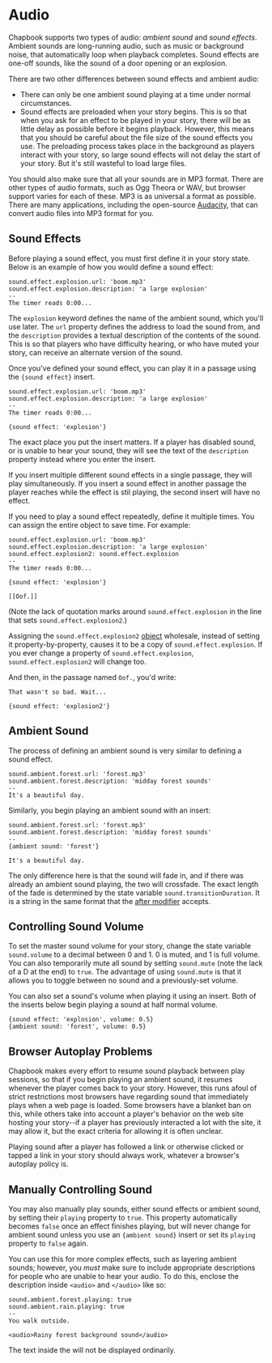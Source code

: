 # Audio

Chapbook supports two types of audio: _ambient sound_ and _sound effects_. Ambient sounds are long-running audio, such as music or background noise, that automatically loop when playback completes. Sound effects are one-off sounds, like the sound of a door opening or an explosion.

There are two other differences between sound effects and ambient audio:

- There can only be one ambient sound playing at a time under normal circumstances.
- Sound effects are preloaded when your story begins. This is so that when you ask for an effect to be played in your story, there will be as little delay as possible before it begins playback. However, this means that you should be careful about the file size of the sound effects you use. The preloading process takes place in the background as players interact with your story, so large sound effects will not delay the start of your story. But it's still wasteful to load large files.

You should also make sure that all your sounds are in MP3 format. There are other types of audio formats, such as Ogg Theora or WAV, but browser support varies for each of these. MP3 is as universal a format as possible. There are many applications, including the open-source [Audacity], that can convert audio files into MP3 format for you.

## Sound Effects

Before playing a sound effect, you must first define it in your story state. Below is an example of how you would define a sound effect:

```
sound.effect.explosion.url: 'boom.mp3'
sound.effect.explosion.description: 'a large explosion'
--
The timer reads 0:00...
```

The `explosion` keyword defines the name of the ambient sound, which you'll use later. The `url` property defines the address to load the sound from, and the `description` provides a textual description of the contents of the sound. This is so that players who have difficulty hearing, or who have muted your story, can receive an alternate version of the sound.

Once you've defined your sound effect, you can play it in a passage using the `{sound effect}` insert.

```
sound.effect.explosion.url: 'boom.mp3'
sound.effect.explosion.description: 'a large explosion'
--
The timer reads 0:00...

{sound effect: 'explosion'}
```

The exact place you put the insert matters. If a player has disabled sound, or is unable to hear your sound, they will see the text of the `description` property instead where you enter the insert.

If you insert multiple different sound effects in a single passage, they will play simultaneously. If you insert a sound effect in another passage the player reaches while the effect is stil playing, the second insert will have no effect.

If you need to play a sound effect repeatedly, define it multiple times. You can assign the entire object to save time. For example:

```
sound.effect.explosion.url: 'boom.mp3'
sound.effect.explosion.description: 'a large explosion'
sound.effect.explosion2: sound.effect.explosion
--
The timer reads 0:00...

{sound effect: 'explosion'}

[[Oof.]]
```

(Note the lack of quotation marks around `sound.effect.explosion` in the line that sets `sound.effect.explosion2`.)

Assigning the `sound.effect.explosion2` [object] wholesale, instead of setting it property-by-property, causes it to be a copy of `sound.effect.explosion`. If you ever change a property of `sound.effect.explosion`, `sound.effect.explosion2` will change too.

And then, in the passage named `Oof.`, you'd write:

```
That wasn't so bad. Wait...

{sound effect: 'explosion2'}
```

## Ambient Sound

The process of defining an ambient sound is very similar to defining a sound effect.

```
sound.ambient.forest.url: 'forest.mp3'
sound.ambient.forest.description: 'midday forest sounds'
--
It's a beautiful day.
```

Similarly, you begin playing an ambient sound with an insert:

```
sound.ambient.forest.url: 'forest.mp3'
sound.ambient.forest.description: 'midday forest sounds'
--
{ambient sound: 'forest'}

It's a beautiful day.

```

The only difference here is that the sound will fade in, and if there was already an ambient sound playing, the two will crossfade. The exact length of the fade is determined by the state variable `sound.transitionDuration`. It is a string in the same format that the [after modifier] accepts.

## Controlling Sound Volume

To set the master sound volume for your story, change the state variable `sound.volume` to a decimal between 0 and 1. 0 is muted, and 1 is full volume. You can also temporarily mute all sound by setting `sound.mute` (note the lack of a D at the end) to `true`. The advantage of using `sound.mute` is that it allows you to toggle between no sound and a previously-set volume.

You can also set a sound's volume when playing it using an insert. Both of the inserts below begin playing a sound at half normal volume.

```
{sound effect: 'explosion', volume: 0.5}
{ambient sound: 'forest', volume: 0.5}
```

## Browser Autoplay Problems

Chapbook makes every effort to resume sound playback between play sessions, so that if you begin playing an ambient sound, it resumes whenever the player comes back to your story. However, this runs afoul of strict restrictions most browsers have regarding sound that immediately plays when a web page is loaded. Some browsers have a blanket ban on this, while others take into account a player's behavior on the web site hosting your story--if a player has previously interacted a lot with the site, it may allow it, but the exact criteria for allowing it is often unclear.

Playing sound after a player has followed a link or otherwise clicked or tapped a link in your story should always work, whatever a browser's autoplay policy is.

## Manually Controlling Sound

You may also manually play sounds, either sound effects or ambient sound, by setting their `playing` property to `true`. This property automatically becomes `false` once an effect finishes playing, but will never change for ambient sound unless you use an `{ambient sound}` insert or set its `playing` property to `false` again.

You can use this for more complex effects, such as layering ambient sounds; however, you *must* make sure to include appropriate descriptions for people who are unable to hear your audio. To do this, enclose the description inside `<audio>` and `</audio>` like so:

```
sound.ambient.forest.playing: true
sound.ambient.rain.playing: true
--
You walk outside.

<audio>Rainy forest background sound</audio>
```

The text inside the will not be displayed ordinarily.

[Audacity]: https://www.audacityteam.org/
[object]: ../state/objects-and-lookups.md
[after modifier]: ../modifiers-and-inserts/delayed-text.md